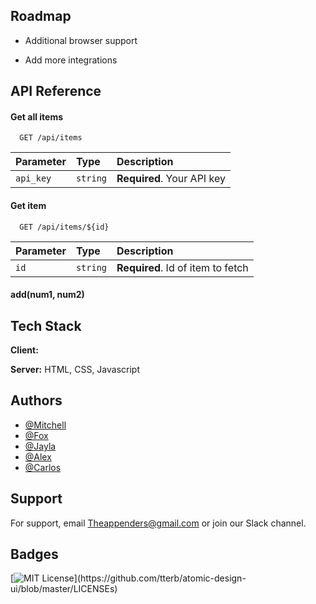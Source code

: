


## Roadmap

- Additional browser support

- Add more integrations

  
## API Reference

#### Get all items

```http
  GET /api/items
```

| Parameter | Type     | Description                |
| :-------- | :------- | :------------------------- |
| `api_key` | `string` | **Required**. Your API key |

#### Get item

```http
  GET /api/items/${id}
```

| Parameter | Type     | Description                       |
| :-------- | :------- | :-------------------------------- |
| `id`      | `string` | **Required**. Id of item to fetch |

#### add(num1, num2)



  
## Tech Stack

**Client:** 

**Server:** HTML, CSS, Javascript

  
## Authors

- [@Mitchell ](https://github.com/VookmirVookmir/Project1-TheAppenders)
- [@Fox ](https://github.com/VookmirVookmir/Project1-TheAppenders)
- [@Jayla](https://github.com/VookmirVookmir/Project1-TheAppenders)
- [@Alex](https://github.com/VookmirVookmir/Project1-TheAppenders)
- [@Carlos](https://github.com/VookmirVookmir/Project1-TheAppenders)
## Support

For support, email Theappenders@gmail.com or join our Slack channel.

  
## Badges



[![MIT License](https://img.shields.io/apm/l/atomic-design-ui.svg?)](https://github.com/tterb/atomic-design-ui/blob/master/LICENSEs)


  



